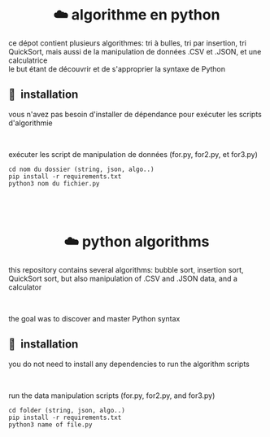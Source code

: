 <center><h1>☁️ algorithme en python</h1></center>
<p>ce dépot contient plusieurs algorithmes: tri à bulles, tri par insertion, tri QuickSort, mais aussi de la manipulation de données .CSV et .JSON, et une calculatrice<br>
le but étant de découvrir et de s'approprier la syntaxe de Python</p>


<h2> 🚀 &nbsp;installation</h2>
<p>vous n'avez pas besoin d'installer de dépendance pour exécuter les scripts d'algorithmie</p>
<br>
<p>exécuter les script de manipulation de données (for.py, for2.py, et for3.py)</p>
<code>cd nom du dossier (string, json, algo..)</code>
<br>
<code>pip install -r requirements.txt</code><br>
<code>python3 nom du fichier.py</code>
</p>

<br>
<br>
<center><h1>☁️ python algorithms</h1></center>
<p>this repository contains several algorithms: bubble sort, insertion sort, QuickSort sort, but also manipulation of .CSV and .JSON data, and a calculator
</p><br>
<p>the goal was to discover and master Python syntax
</p>

<h2> 🚀 &nbsp;installation</h2>
<p>you do not need to install any dependencies to run the algorithm scripts
</p>
<br>
<p>run the data manipulation scripts (for.py, for2.py, and for3.py)</p>
<code>cd folder (string, json, algo..)</code>
<br>
<code>pip install -r requirements.txt</code><br>
<code>python3 name of file.py</code>
</p>



